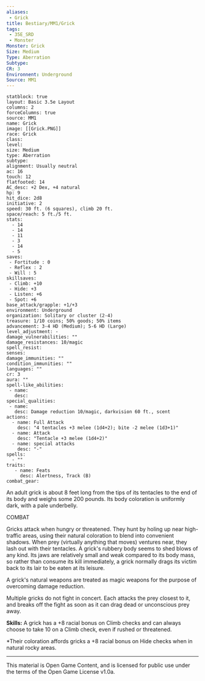 ```yaml
---
aliases:
 - Grick
title: Bestiary/MM1/Grick
tags: 
 - 35E_SRD
 - Monster
Monster: Grick
Size: Medium
Type: Aberration
Subtype: 
CR: 3
Environnent: Underground
Source: MM1
---
```


```statblock
statblock: true
layout: Basic 3.5e Layout
columns: 2
forceColumns: true
source: MM1 
name: Grick
image: [[Grick.PNG]]
race: Grick
class: 
level: 
size: Medium
type: Aberration
subtype: 
alignment: Usually neutral
ac: 16
touch: 12
flatfooted: 14
AC_desc: +2 Dex, +4 natural
hp: 9
hit_dice: 2d8
initiative: 2
speed: 30 ft. (6 squares), climb 20 ft.
space/reach: 5 ft./5 ft.
stats:
  - 14
  - 14
  - 11
  - 3
  - 14
  - 5
saves:
 - Fortitude : 0
 - Reflex : 2
 - Will : 5
skillsaves:
 - Climb: +10
 - Hide: +3
 - Listen: +6
 - Spot: +6
base_attack/grapple: +1/+3
environment: Underground
organization: Solitary or cluster (2-4)
treasure: 1/10 coins; 50% goods; 50% items
advancement: 3-4 HD (Medium); 5-6 HD (Large)
level_adjustment: -
damage_vulnerabilities: ""
damage_resistances: 10/magic
spell_resist: 
senses: 
damage_immunities: ""
condition_immunities: ""
languages: ""
cr: 3
aura: ""
spell-like_abilities:
 - name: 
   desc: 
special_qualities:
 - name:
   desc: Damage reduction 10/magic, darkvision 60 ft., scent
actions:
  - name: Full Attack
    desc: "4 tentacles +3 melee (1d4+2); bite -2 melee (1d3+1)"
  - name: Attack
    desc: "Tentacle +3 melee (1d4+2)"
  - name: special attacks
    desc: "-"
spells:
  - ""
traits:
   - name: Feats
     desc: Alertness, Track (B)
combat_gear:  
```


An adult grick is about 8 feet long from the tips of its tentacles to the end of its body and weighs some 200 pounds. Its body coloration is uniformly dark, with a pale underbelly.

COMBAT

Gricks attack when hungry or threatened. They hunt by holing up near high-traffic areas, using their natural coloration to blend into convenient shadows. When prey (virtually anything that moves) ventures near, they lash out with their tentacles. A grick's rubbery body seems to shed blows of any kind. Its jaws are relatively small and weak compared to its body mass, so rather than consume its kill immediately, a grick normally drags its victim back to its lair to be eaten at its leisure.

A grick's natural weapons are treated as magic weapons for the purpose of overcoming damage reduction.

Multiple gricks do not fight in concert. Each attacks the prey closest to it, and breaks off the fight as soon as it can drag dead or unconscious prey away.


**Skills:** A grick has a +8 racial bonus on Climb checks and can always choose to take 10 on a Climb check, even if rushed or threatened.

*Their coloration affords gricks a +8 racial bonus on Hide checks when in natural rocky areas.

---

This material is Open Game Content, and is licensed for public use under the terms of the Open Game License v1.0a.

